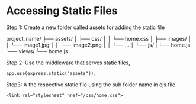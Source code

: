 # Accessing Static Files

Step 1: Create a new folder called assets for adding the static file

project_name/
├── assets/
│   ├── css/
│   │   └── home.css
│   ├── images/
│   │   └── image1.jpg
│   │   └── image2.png
│   │   └── ...
│   └── js/
|       └── home.js
└── views/
    └── home.js

Step 2: Use the middleware that serves static files, 
```
app.use(express.static("assets"));
```

Step3: A the respective static file using the sub folder name in ejs file
```
<link rel="stylesheet" href="/css/home.css">
```